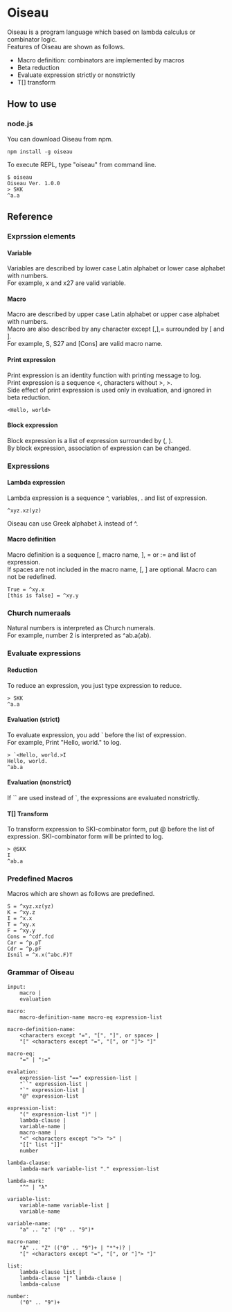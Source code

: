 # Oiseau

Oiseau is a program language which based on lambda calculus or combinator logic.  
Features of Oiseau are shown as follows.

* Macro definition: combinators are implemented by macros
* Beta reduction
* Evaluate expression strictly or nonstrictly
* T[] transform

## How to use

### node.js
You can download Oiseau from npm.

```
npm install -g oiseau
```

To execute REPL, type "oiseau" from command line.
```
$ oiseau
Oiseau Ver. 1.0.0
> SKK
^a.a
```

## Reference

### Exprssion elements

#### Variable
Variables are described by lower case Latin alphabet or lower case alphabet with numbers.  
For example, x and x27 are valid variable.

#### Macro
Macro are described by upper case Latin alphabet or upper case alphabet with numbers.  
Macro are also described by any character except [,],= surrounded by [ and ].  
For example, S, S27 and [Cons] are valid macro name.

#### Print expression
Print expression is an identity function with printing message to log.  
Print expression is a sequence <, characters without >, >.  
Side effect of print expression is used only in evaluation, and ignored in beta reduction.

```
<Hello, world>
```

#### Block expression
Block expression is a list of expression surrounded by (, ).  
By block expression, association of expression can be changed.

### Expressions

#### Lambda expression
Lambda expression is a sequence ^, variables, . and list of expression.  

```
^xyz.xz(yz)
```
Oiseau can use Greek alphabet λ instead of ^.

#### Macro definition
Macro definition is a sequence [, macro name, ], = or := and list of expression.  
If spaces are not included in the macro name, [, ] are optional.
Macro can not be redefined.  

```
True = ^xy.x
[this is false] = ^xy.y
```

### Church numeraals
Natural numbers is interpreted as Church numerals.  
For example, number 2 is interpreted as ^ab.a(ab).

### Evaluate expressions

#### Reduction
To reduce an expression, you just type expression to reduce.

```
> SKK
^a.a
```

#### Evaluation (strict)
To evaluate expression, you add \` before the list of expression.  
For example, Print "Hello, world." to log.

```
> `<Hello, world.>I
Hello, world.
^ab.a
```

#### Evaluation (nonstrict)
If \`\` are used instead of \`, the expressions are evaluated nonstrictly.  

#### T[] Transform
To transform expression to SKI-combinator form, put @ before the list of expression.
SKI-combinator form will be printed to log.

```
> @SKK
I
^ab.a
```

### Predefined Macros
Macros which are shown as follows are predefined.

```
S = ^xyz.xz(yz)
K = ^xy.z
I = ^x.x
T = ^xy.x
F = ^xy.y
Cons = ^cdf.fcd
Car = ^p.pT
Cdr = ^p.pF
Isnil = ^x.x(^abc.F)T
```

### Grammar of Oiseau
```
input:
    macro |
    evaluation

macro:
    macro-definition-name macro-eq expression-list

macro-definition-name:
    <characters except "=", "[", "]", or space> |
    "[" <characters except "=", "[", or "]"> "]"

macro-eq:
    "=" | ":="

evalation:
    expression-list "==" expression-list |
    "``" expression-list |
    "`" expression-list |
    "@" expression-list

expression-list:
    "(" expression-list ")" |
    lambda-clause |
    variable-name |
    macro-name |
    "<" <characters except ">"> ">" |
    "[[" list "]]"
    number

lambda-clause:
    lambda-mark variable-list "." expression-list

lambda-mark:
    "^" | "λ"

variable-list:
    variable-name variable-list |
    variable-name

variable-name:
    "a" .. "z" ("0" .. "9")*

macro-name:
    "A" .. "Z" (("0" .. "9")+ | "*"+)? |
    "[" <characters except "=", "[", or "]"> "]"

list:
    lambda-clause list |
    lambda-clause "|" lambda-clause |
    lambda-caluse

number:
    ("0" .. "9")+
```

